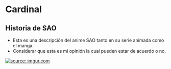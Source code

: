 # Cardinal
## Historia de SAO
- Esta es una descripción del anime SAO tanto en su serie animada como el manga.
- Considerar que esta es mi opinión la cual pueden estar de acuerdo o no.

<a href="https://imgur.com/xveXQJh"><img src="https://i.imgur.com/xveXQJh.jpg" title="source: imgur.com" /></a>